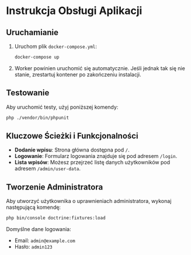 # Instrukcja Obsługi Aplikacji

## Uruchamianie

1. Uruchom plik `docker-compose.yml`:
   ```bash
   docker-compose up
   ```
2. Worker powinien uruchomić się automatycznie. Jeśli jednak tak się nie stanie, zrestartuj kontener po zakończeniu instalacji.

## Testowanie

Aby uruchomić testy, użyj poniższej komendy:
```bash
php ./vendor/bin/phpunit
```

## Kluczowe Ścieżki i Funkcjonalności

- **Dodanie wpisu**: Strona główna dostępna pod `/`.
- **Logowanie**: Formularz logowania znajduje się pod adresem `/login`.
- **Lista wpisów**: Możesz przejrzeć listę danych użytkowników pod adresem `/admin/user-data`.

## Tworzenie Administratora

Aby utworzyć użytkownika o uprawnieniach administratora, wykonaj następującą komendę:
```bash
php bin/console doctrine:fixtures:load
```

Domyślne dane logowania:
- Email: `admin@example.com`
- Hasło: `admin123`
